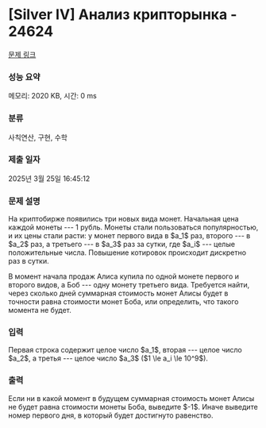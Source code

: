 # [Silver IV] Анализ крипторынка - 24624 

[문제 링크](https://www.acmicpc.net/problem/24624) 

### 성능 요약

메모리: 2020 KB, 시간: 0 ms

### 분류

사칙연산, 구현, 수학

### 제출 일자

2025년 3월 25일 16:45:12

### 문제 설명

<p>На криптобирже появились три новых вида монет. Начальная цена каждой монеты --- 1 рубль. Монеты стали пользоваться популярностью, и их цены стали расти: у монет первого вида в $a_1$ раз, второго --- в $a_2$ раз, а третьего --- в $a_3$ раз за сутки, где $a_i$ --- целые положительные числа. Повышение котировок происходит дискретно раз в сутки.</p>

<p>В момент начала продаж Алиса купила по одной монете первого и второго видов, а Боб --- одну монету третьего вида. Требуется найти, через сколько дней суммарная стоимость монет Алисы будет в точности равна стоимости монет Боба, или определить, что такого момента не будет. </p>

### 입력 

 <p>Первая строка содержит целое число $a_1$, вторая --- целое число $a_2$, а третья --- целое число $a_3$ ($1 \le a_i \le 10^9$).</p>

### 출력 

 <p>Если ни в какой момент в будущем суммарная стоимость монет Алисы не будет равна стоимости монеты Боба, выведите $-1$. Иначе выведите номер первого дня, в который будет достигнуто равенство.</p>

